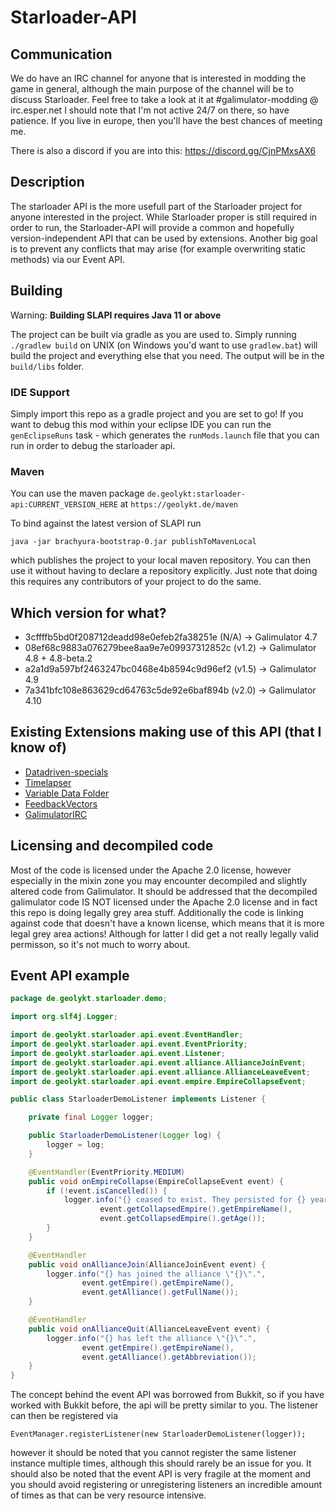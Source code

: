 # Starloader-API

## Communication

We do have an IRC channel for anyone that is interested in modding the game in
general, although the main purpose of the channel will be to discuss Starloader.
Feel free to take a look at it at #galimulator-modding @ irc.esper.net
I should note that I'm not active 24/7 on there, so have patience.
If you live in europe, then you'll have the best chances of meeting me.

There is also a discord if you are into this: https://discord.gg/CjnPMxsAX6

## Description

The starloader API is the more usefull part of the Starloader project for anyone
interested in the project. While Starloader proper is still required in order to
run, the Starloader-API will provide a common and hopefully version-independent
API that can be used by extensions. Another big goal is to prevent any conflicts
that may arise (for example overwriting static methods) via our Event API.

## Building

Warning: **Building SLAPI requires Java 11 or above**

The project can be built via gradle as you are used to. Simply running
`./gradlew build` on UNIX (on Windows you'd want to use `gradlew.bat`) will
build the project and everything else that you need. The output will be in the
`build/libs` folder.

### IDE Support

Simply import this repo as a gradle project and you are set to go!
If you want to debug this mod within your eclipse IDE you can run the
`genEclipseRuns` task - which generates the `runMods.launch` file that
you can run in order to debug the starloader api.

### Maven

You can use the maven package `de.geolykt:starloader-api:CURRENT_VERSION_HERE`
at `https://geolykt.de/maven`

To bind against the latest version of SLAPI run

    java -jar brachyura-bootstrap-0.jar publishToMavenLocal

which publishes the project to your local maven repository. You can then use it
without having to declare a repository explicitly. Just note that doing
this requires any contributors of your project to do the same.

## Which version for what?

- 3cffffb5bd0f208712deadd98e0efeb2fa38251e (N/A)  -> Galimulator 4.7
- 08ef68c9883a076279bee8aa9e7e09937312852c (v1.2) -> Galimulator 4.8 + 4.8-beta.2
- a2a1d9a597bf2463247bc0468e4b8594c9d96ef2 (v1.5) -> Galimulator 4.9
- 7a341bfc108e863629cd64763c5de92e6baf894b (v2.0) -> Galimulator 4.10

## Existing Extensions making use of this API (that I know of)

- [Datadriven-specials](https://github.com/Geolykt/Datadriven-specials)
- [Timelapser](https://github.com/Geolykt/Timelapser)
- [Variable Data Folder](https://github.com/Geolykt/VariableDataFolder)
- [FeedbackVectors](https://github.com/Geolykt/Feedbackvectors)
- [GalimulatorIRC](https://github.com/Geolykt/GalimulatorIRC)

## Licensing and decompiled code

Most of the code is licensed under the Apache 2.0 license, however especially in
the mixin zone you may encounter decompiled and slightly altered code from
Galimulator. It should be addressed that the decompiled galimulator code IS NOT
licensed under the Apache 2.0 license and in fact this repo is doing legally grey
area stuff. Additionally the code is linking against code that doesn't have a
known license, which means that it is more legal grey area actions! Although for
latter I did get a not really legally valid permisson, so it's not much to
worry about.

## Event API example

```java
package de.geolykt.starloader.demo;

import org.slf4j.Logger;

import de.geolykt.starloader.api.event.EventHandler;
import de.geolykt.starloader.api.event.EventPriority;
import de.geolykt.starloader.api.event.Listener;
import de.geolykt.starloader.api.event.alliance.AllianceJoinEvent;
import de.geolykt.starloader.api.event.alliance.AllianceLeaveEvent;
import de.geolykt.starloader.api.event.empire.EmpireCollapseEvent;

public class StarloaderDemoListener implements Listener {

    private final Logger logger;

    public StarloaderDemoListener(Logger log) {
        logger = log;
    }

    @EventHandler(EventPriority.MEDIUM)
    public void onEmpireCollapse(EmpireCollapseEvent event) {
        if (!event.isCancelled()) {
            logger.info("{} ceased to exist. They persisted for {} years.",
                    event.getCollapsedEmpire().getEmpireName(),
                    event.getCollapsedEmpire().getAge());
        }
    }

    @EventHandler
    public void onAllianceJoin(AllianceJoinEvent event) {
        logger.info("{} has joined the alliance \"{}\".", 
                event.getEmpire().getEmpireName(), 
                event.getAlliance().getFullName());
    }

    @EventHandler
    public void onAllianceQuit(AllianceLeaveEvent event) {
        logger.info("{} has left the alliance \"{}\".", 
                event.getEmpire().getEmpireName(), 
                event.getAlliance().getAbbreviation());
    }
}
```

The concept behind the event API was borrowed from Bukkit, so if you have worked
with Bukkit before, the api will be pretty similar to you.
The listener can then be registered via

    EventManager.registerListener(new StarloaderDemoListener(logger));

however it should be noted that you cannot register the same listener instance multiple
times, although this should rarely be an issue for you. It should also be noted
that the event API is very fragile at the moment and you should avoid
registering or unregistering listeners an incredible amount of times as that
can be very resource intensive.

